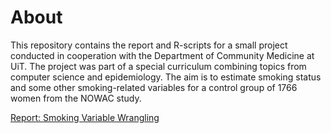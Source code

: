 # About
This repository contains the report and R-scripts for a small project conducted in cooperation with the Department of Community Medicine at UiT. The project was part of a special curriculum combining topics from computer science and epidemiology. The aim is to estimate smoking status and some other smoking-related variables for a control group of 1766 women from the NOWAC study.

[Report: Smoking Variable Wrangling](report/report.pdf)







